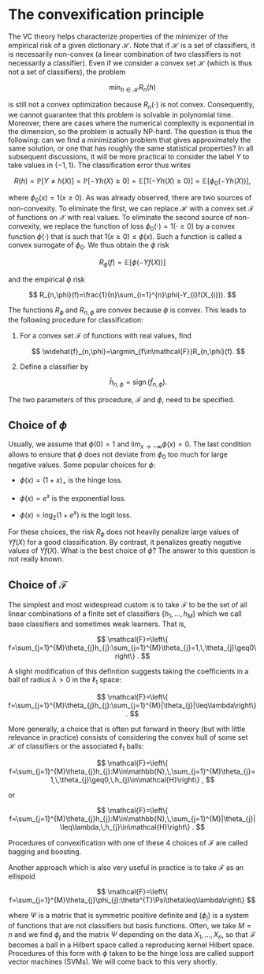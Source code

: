 # The convexification principle

The VC theory helps characterize properties of the minimizer of the empirical risk of a given dictionary $\mathcal{H}.$ Note that if $\mathcal{H}$ is a set of classifiers, it is necessarily non-convex (a linear combination of two classifiers is not necessarily a classifier). Even if we consider a convex set $\mathcal{H}$ (which is thus not a set of classifiers), the problem

$$
\min_{h\in\mathcal{H}}R_{n}(h)
$$

is still not a convex optimization because $R_{n}(\cdot)$ is not convex. Consequently, we cannot guarantee that this problem is solvable in polynomial time. Moreover, there are cases where the numerical complexity is exponential in the dimension, so the problem is actually NP-hard. The question is thus the following: can we find a minimization problem that gives approximately the same solution, or one that has roughly the same statistical properties? In all subsequent discussions, it will be more practical to consider the label $Y$ to take values in $\{-1,1\}.$ The classification error thus writes

$$
R(h)=\mathbb{P}[Y\neq h(X)]=\mathbb{P}[-Yh(X)\geq0]=\mathbb{E}[1(-Yh(X)\geq0)]=\mathbb{E}[\phi_{0}(-Yh(X))],
$$

where $\phi_{0}(x)=1(x\geq0).$ As was already observed, there are two sources of non-convexity. To eliminate the first, we can replace $\mathcal{H}$ with a convex set $\mathcal{F}$ of functions on $\mathcal{X}$ with real values. To eliminate the second source of non-convexity, we replace the function of loss $\phi_{0}(\cdot)=1(\cdot\geq0)$ by a convex function $\phi(\cdot)$ that is such that $1(x\geq0)\leq\phi(x).$ Such a function is called a convex surrogate of $\phi_{0}.$ We thus obtain the $\phi$ risk

$$
R_{\phi}(f)=\mathbb{E}[\phi(-Yf(X))]
$$

and the empirical $\phi$ risk

$$
R_{n,\phi}(f)=\frac{1}{n}\sum_{i=1}^{n}\phi(-Y_{i}f(X_{i})).
$$

The functions $R_{\phi}$ and $R_{n,\phi}$ are convex because $\phi$ is convex. This leads to the following procedure for classification:

1. For a convex set $\mathcal{F}$ of functions with real values, find

   $$
   \widehat{f}_{n,\phi}=\argmin_{f\in\mathcal{F}}R_{n,\phi}(f).
   $$

2. Define a classifier by

   $$
   \widehat{h}_{n,\phi}=\operatorname{sign}(\widehat{f}_{n,\phi}).
   $$


The two parameters of this procedure, $\mathcal{F}$ and $\phi,$ need to be specified.

## Choice of $\phi$

Usually, we assume that $\phi(0)=1$ and $\lim_{x\to-\infty}\phi(x)=0.$ The last condition allows to ensure that $\phi$ does not deviate from $\phi_{0}$ too much for large negative values. Some popular choices for $\phi$:

* $\phi(x)=(1+x)_{+}$ is the hinge loss.

* $\phi(x)=e^{x}$ is the exponential loss.

* $\phi(x)=\log_{2}(1+e^{x})$ is the logit loss.

For these choices, the risk $R_{\phi}$ does not heavily penalize large values of $Yf(X)$ for a good classification. By contrast, it penalizes greatly negative values of $Yf(X).$ What is the best choice of $\phi$? The answer to this question is not really known. 

## Choice of $\mathcal{F}$

The simplest and most widespread custom is to take $\mathcal{F}$ to be the set of all linear combinations of a finite set of classifiers $\{h_{1},\ldots,h_{M}\}$ which we call base classifiers and sometimes weak learners. That is,

$$
\mathcal{F}=\left\{ f=\sum_{j=1}^{M}\theta_{j}h_{j}:\sum_{j=1}^{M}\theta_{j}=1,\,\theta_{j}\geq0\right\} .
$$

A slight modification of this definition suggests taking the coefficients in a ball of radius $\lambda>0$ in the $\ell_{1}$ space:

$$
\mathcal{F}=\left\{ f=\sum_{j=1}^{M}\theta_{j}h_{j}:\sum_{j=1}^{M}|\theta_{j}|\leq\lambda\right\} .
$$

More generally, a choice that is often put forward in theory (but with little relevance in practice) consists of considering the convex hull of some set $\mathcal{H}$ of classifiers or the associated $\ell_{1}$ balls:

$$
\mathcal{F}=\left\{ f=\sum_{j=1}^{M}\theta_{j}h_{j}:M\in\mathbb{N},\,\sum_{j=1}^{M}\theta_{j}=1,\,\theta_{j}\geq0,\,h_{j}\in\mathcal{H}\right\} ,
$$

or

$$
\mathcal{F}=\left\{ f=\sum_{j=1}^{M}\theta_{j}h_{j}:M\in\mathbb{N},\,\sum_{j=1}^{M}|\theta_{j}|\leq\lambda,\,h_{j}\in\mathcal{H}\right\} .
$$

Procedures of convexification with one of these 4 choices of $\mathcal{F}$ are called bagging and boosting. 

Another approach which is also very useful in practice is to take $\mathcal{F}$ as an ellispoid

$$
\mathcal{F}=\left\{ f=\sum_{j=1}^{M}\theta_{j}\phi_{j}:\theta^{T}\Psi\theta\leq\lambda\right\}
$$

where $\Psi$ is a matrix that is symmetric positive definite and $(\phi_{j})$ is a system of functions that are not classifiers but basis functions. Often, we take $M=n$ and we find $\phi_{j}$ and the matrix $\Psi$ depending on the data $X_{1},\ldots,X_{n},$ so that $\mathcal{F}$ becomes a ball in a Hilbert space called a reproducing kernel Hilbert space. Procedures of this form with $\phi$ taken to be the hinge loss are called support vector machines (SVMs). We will come back to this very shortly.